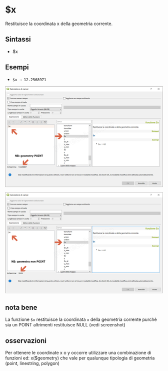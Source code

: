 # $x

Restituisce la coordinata x della geometria corrente.

## Sintassi

- $x

## Esempi

* `$x → 12.2568971`

![](../../img/geometria/_x/_x1.png)

![](../../img/geometria/_x/_x2.png)

## nota bene

La funzione `$x` restituisce la coordinata `x` della geometria corrente purchè sia un POINT altrimenti restituisce NULL (vedi screenshot)

## osservazioni

Per ottenere le coordinate x o y occorre utilizzare una combinazione di funzioni ed: x($geometry) che vale per qualunque tipologia di geometria (point, linestring, polygon)
